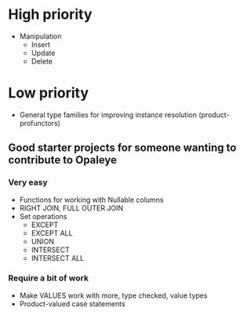 # High priority

* Manipulation
    * Insert
    * Update
    * Delete

# Low priority

* General type families for improving instance resolution (product-profunctors)

## Good starter projects for someone wanting to contribute to Opaleye

### Very easy

* Functions for working with Nullable columns
* RIGHT JOIN, FULL OUTER JOIN
* Set operations
    * EXCEPT
    * EXCEPT ALL
    * UNION
    * INTERSECT
    * INTERSECT ALL

### Require a bit of work

* Make VALUES work with more, type checked, value types
* Product-valued case statements
